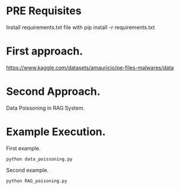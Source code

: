# PRE Requisites
Install requirements.txt file with pip install -r requirements.txt

# First approach.
https://www.kaggle.com/datasets/amauricio/pe-files-malwares/data

# Second Approach.
Data Poissoning in RAG System.

# Example Execution.
First example.
````
python data_poissoning.py 
````
Second example.
````
python RAG_poisoning.py
````
